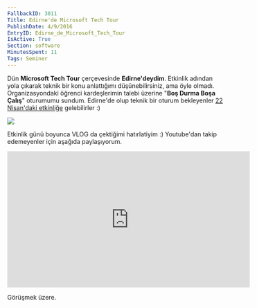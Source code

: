 ```yaml
---
FallbackID: 3011
Title: Edirne'de Microsoft Tech Tour
PublishDate: 4/9/2016
EntryID: Edirne_de_Microsoft_Tech_Tour
IsActive: True
Section: software
MinutesSpent: 11
Tags: Seminer
---
```

Dün **Microsoft Tech Tour** çerçevesinde **Edirne'deydim**. Etkinlik adından yola çıkarak teknik bir konu anlattığımı düşünebilirsiniz, ama öyle olmadı. Organizasyondaki öğrenci kardeşlerimin talebi üzerine "**Boş Durma Boşa Çalış**" oturumumu sundum. Edirne'de olup teknik bir oturum bekleyenler [22 Nisan'daki etkinliğe](http://www.bilisimsenligi.com/) gelebilirler :)![](http://blob.daron.yondem.com/assets/3011/Edirne-Trakya-Universitesi.jpg)Etkinlik günü boyunca VLOG da çektiğimi hatırlatiyim :) Youtube'dan takip edemeyenler için aşağıda paylaşıyorum.<iframe width="560" height="315" src="https://www.youtube.com/embed/oVcl9-6owGM" frameborder="0" allowfullscreen></iframe>Görüşmek üzere.
